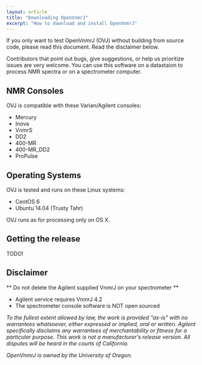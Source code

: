 ```yaml
---
layout: article
title: "Downloading OpenVnmrJ"
excerpt: "How to download and install OpenVnmrJ"
---
```


If you only want to test OpenVnmrJ (OVJ) without building from source code, please read this document. Read the disclaimer below.

Contributors that point out bugs, give suggestions, or help us prioritize issues are very welcome. You can use this software on a datastaion to process NMR spectra or on a spectrometer computer. 

## NMR Consoles ##

OVJ is compatible with these Varian/Agilent consoles:
 * Mercury
 * Inova
 * VnmrS
 * DD2
 * 400-MR
 * 400-MR_DD2
 * ProPulse

## Operating Systems ##

OVJ is tested and runs on these Linux systems:
 * CentOS 6
 * Ubuntu 14.04 (Trusty Tahr)
 
OVJ runs as for processing only on OS X.

## Getting the release ##

TODO!

## Disclaimer

** Do not delete the Agilent supplied VnmrJ on your spectrometer **

* Agilent service requires VnmrJ 4.2
* The spectrometer console software is NOT open sourced


*To the fullest extent allowed by law, the work is provided "as-is" with no warrantees whatsoever, either expressed or implied, oral or written. Agilent specifically disclaims any warrantees of merchantability or fitness for a particular purpose. This work is not a manufacturer's release version. All disputes will be heard in the courts of California.*

*OpenVnmrJ is owned by the University of Oregon.*

